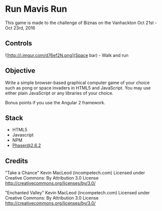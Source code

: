 # Run Mavis Run #

This game is made to the challenge of Biznas on the Vanhackton
Oct 21st - Oct 23rd, 2016

## Controls ##

![http://i.imgur.com/d76ef2N.png](Space bar) -  Walk and run

## Objective ##
Write a simple browser-based graphical computer game of your choice such as pong or space invaders in HTML5 and JavaScript. You may use either plain JavaScript or any libraries of your choice. 
 
Bonus points if you use the Angular 2 framework.

## Stack ##
- HTML5
- Javascript
- NPM
- Phaser@2.6.2

## Credits ##
"Take a Chance" Kevin MacLeod (incompetech.com)
Licensed under Creative Commons: By Attribution 3.0 License
http://creativecommons.org/licenses/by/3.0/

"Enchanted Valley" Kevin MacLeod (incompetech.com)
Licensed under Creative Commons: By Attribution 3.0 License
http://creativecommons.org/licenses/by/3.0/
